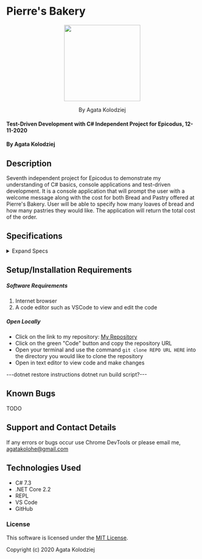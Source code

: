 # Pierre's Bakery

<div align="center">
<img src="https://github.com/agatakolohe.png" width="200px" height="auto" >
</div>
<p align="center">By Agata Kolodziej</p>

#### Test-Driven Development with C# Independent Project for Epicodus, 12-11-2020

#### By Agata Kolodziej

## Description

Seventh independent project for Epicodus to demonstrate my understanding of C# basics, console applications and test-driven development. It is a console application that will prompt the user with a welcome message along with the cost for both Bread and Pastry offered at Pierre's Bakery. User will be able to specify how many loaves of bread and how many pastries they would like. The application will return the total cost of the order.

## Specifications

<details>
  <summary>Expand Specs</summary>

### Describe: functionName()

| Test                                                      | Expect          |
| --------------------------------------------------------- | --------------- |
| It will instantiate a bread object with bread constructor | public Bread(); |

</details>

## Setup/Installation Requirements

##### Software Requirements

1. Internet browser
2. A code editor such as VSCode to view and edit the code

##### Open Locally

- Click on the link to my repository: [My Repository](https://github.com/agatakolohe/PierresBakery.Solution.git)
- Click on the green "Code" button and copy the repository URL
- Open your terminal and use the command `git clone REPO URL HERE` into the directory you would like to clone the repository
- Open in text editor to view code and make changes

---dotnet restore instructions dotnet run build script?---

## Known Bugs

TODO

## Support and Contact Details

If any errors or bugs occur use Chrome DevTools or please email me, <agatakolohe@gmail.com>

## Technologies Used

- C# 7.3
- .NET Core 2.2
- REPL
- VS Code
- GitHub

### License

This software is licensed under the [MIT License](https://choosealicense.com/licenses/mit/).

Copyright (c) 2020 Agata Kolodziej

